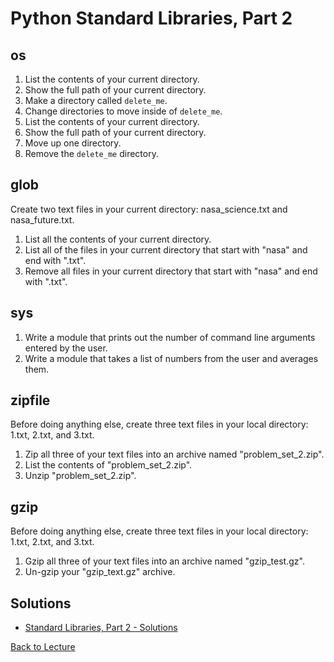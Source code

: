 # Python Standard Libraries, Part 2


## os

1. List the contents of your current directory.
2. Show the full path of your current directory.
3. Make a directory called `delete_me`.
4. Change directories to move inside of `delete_me`.
5. List the contents of your current directory.
6. Show the full path of your current directory.
7. Move up one directory.
8. Remove the `delete_me` directory.

## glob

Create two text files in your current directory: nasa_science.txt and nasa_future.txt.

1. List all the contents of your current directory.
2. List all of the files in your current directory that start with "nasa" and end with ".txt".
3. Remove all files in your current directory that start with "nasa" and end with ".txt".

## sys

1. Write a module that prints out the number of command line arguments entered by the user.
2. Write a module that takes a list of numbers from the user and averages them.

## zipfile

Before doing anything else, create three text files in your local directory: 1.txt, 2.txt, and 3.txt.

1. Zip all three of your text files into an archive named "problem_set_2.zip".
2. List the contents of "problem_set_2.zip".
3. Unzip "problem_set_2.zip".

## gzip

Before doing anything else, create three text files in your local directory: 1.txt, 2.txt, and 3.txt.

1. Gzip all three of your text files into an archive named "gzip_test.gz".
2. Un-gzip your "gzip_text.gz" archive.

## Solutions

 * [Standard Libraries, Part 2 - Solutions](problem_set_2_solutions.md)

[Back to Lecture](lecture_09.5.md)
